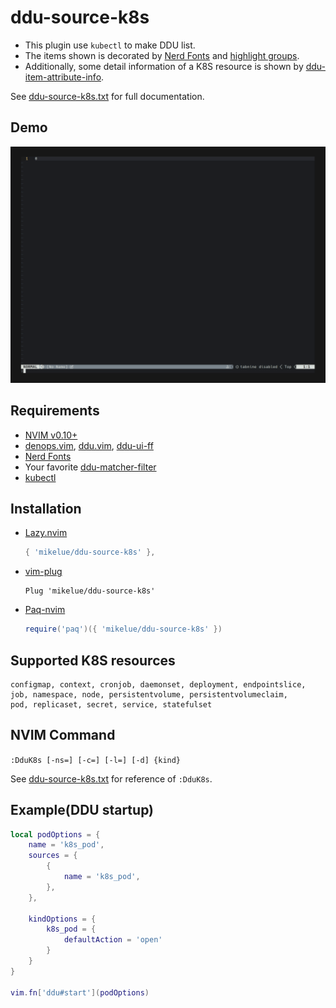 # ddu-source-k8s

* This plugin use `kubectl` to make DDU list.
* The items shown is decorated by [Nerd Fonts](https://www.nerdfonts.com/) and [highlight groups](https://neovim.io/doc/user/syntax.html#hl-ColorColumn).
* Additionally, some detail information of a K8S resource is shown by [ddu-item-attribute-info](https://github.com/Shougo/ddu.vim/blob/main/doc/ddu.txt).

See [ddu-source-k8s.txt](doc/ddu-source-k8s.txt) for full documentation.

## Demo

![NVIM DEMO(GIF)](doc/demo.gif)

## Requirements

* [NVIM v0.10+](https://neovim.io/)
* [denops.vim](https://github.com/vim-denops/denops.vim), [ddu.vim](https://github.com/Shougo/ddu.vim), [ddu-ui-ff](https://github.com/Shougo/ddu-ui-ff)
* [Nerd Fonts](https://www.nerdfonts.com/)
* Your favorite [ddu-matcher-filter](https://github.com/topics/ddu-filter)
* [kubectl](https://kubernetes.io/docs/reference/kubectl/)

## Installation

* [Lazy.nvim](https://github.com/folke/lazy.nvim)
    ```lua
    { 'mikelue/ddu-source-k8s' },
    ```
* [vim-plug](https://github.com/junegunn/vim-plug)
    ```vim
    Plug 'mikelue/ddu-source-k8s'
    ```
* [Paq-nvim](https://github.com/savq/paq-nvim)
    ```lua
    require('paq')({ 'mikelue/ddu-source-k8s' })
    ```

## Supported K8S resources

```
configmap, context, cronjob, daemonset, deployment, endpointslice,
job, namespace, node, persistentvolume, persistentvolumeclaim,
pod, replicaset, secret, service, statefulset
```

## NVIM Command

`:DduK8s [-ns=] [-c=] [-l=] [-d] {kind}`

See [ddu-source-k8s.txt](doc/ddu-source-k8s.txt) for reference of `:DduK8s`.

## Example(DDU startup)

```lua
local podOptions = {
    name = 'k8s_pod',
    sources = {
        {
            name = 'k8s_pod',
        },
    },

    kindOptions = {
        k8s_pod = {
            defaultAction = 'open'
        }
    }
}

vim.fn['ddu#start'](podOptions)
```
